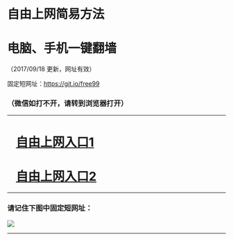 ﻿# 自由上网简易方法

# 电脑、手机一键翻墙

（2017/09/18 更新，网址有效）

固定短网址：https://git.io/free99

### （微信如打不开，请转到浏览器打开）


***





# &nbsp;&nbsp; <a href="http://ft2010627495.fwq-tz1005.info/fwqtz01.html?t=091800126832 " target="_blank">自由上网入口1</a>
# &nbsp;&nbsp; <a href="http://ft1513817013.fwq-tz1006.info/fwqtz02.html?t=091800119643 " target="_blank">自由上网入口2</a>
***

### 请记住下图中固定短网址：

<img src="https://s3-us-west-2.amazonaws.com/fwq-1001/yjfq-20170905okok.png" /> 


***

